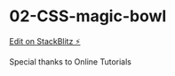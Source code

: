 # 02-CSS-magic-bowl

[Edit on StackBlitz ⚡️](https://stackblitz.com/edit/web-platform-zmnnj4)


Special thanks to Online Tutorials